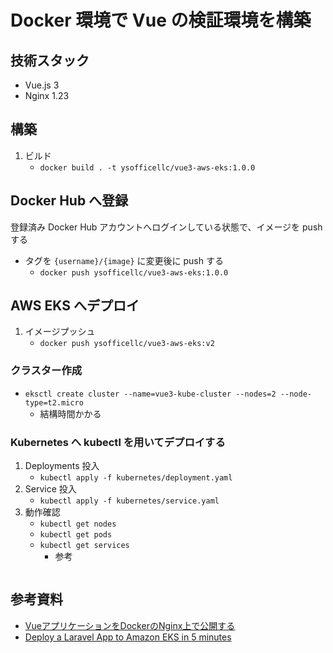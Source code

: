 # Docker 環境で Vue の検証環境を構築

## 技術スタック

* Vue.js 3
* Nginx 1.23

## 構築

1. ビルド
   - `docker build . -t ysofficellc/vue3-aws-eks:1.0.0`

## Docker Hub へ登録

登録済み Docker Hub アカウントへログインしている状態で、イメージを push する

- タグを `{username}/{image}` に変更後に push する
  - `docker push ysofficellc/vue3-aws-eks:1.0.0`

## AWS EKS へデプロイ

1. イメージプッシュ
   - `docker push ysofficellc/vue3-aws-eks:v2`

### クラスター作成

- `eksctl create cluster --name=vue3-kube-cluster --nodes=2 --node-type=t2.micro`
  - 結構時間かかる

### Kubernetes へ kubectl を用いてデプロイする

1. Deployments 投入
   - `kubectl apply -f kubernetes/deployment.yaml`
2. Service 投入
   - `kubectl apply -f kubernetes/service.yaml`
3. 動作確認
   - `kubectl get nodes`
   - `kubectl get pods`
   - `kubectl get services`
     - 参考
        ```shell
        ```

## 参考資料
* [VueアプリケーションをDockerのNginx上で公開する](https://qiita.com/yama9112/items/3cdb4dd3ce718d2f6c4d)
* [Deploy a Laravel App to Amazon EKS in 5 minutes](https://gbengaoni.com/blog/Deploy-a-Laravel-App-to-Amazon-EKS-in-5-minutes-a94a41436157)
